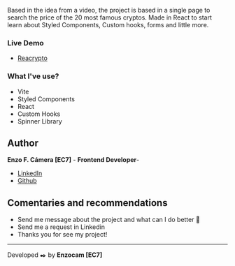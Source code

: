 Based in the idea from a video, the project is based in a single page to search the price of the 20 most famous cryptos. 
Made in React to start learn about Styled Components, Custom hooks, forms and little more. 

### Live Demo
* [Reacrypto](https://reacrypto.netlify.app) 

### What I've use?
* Vite
* Styled Components
* React
* Custom Hooks
* Spinner Library


## Author

**Enzo F. Cámera [EC7]** - **Frontend Developer**- 

* [LinkedIn](https://www.linkedin.com/in/enzo-camera/)
* [Github](https://github.com/EnzoCam7)

## Comentaries and recommendations 

* Send me message about the project and what can I do better 📢
* Send me a request in Linkedin
* Thanks you for see my project!


---
Developed ✒️ by **Enzocam [EC7]**
